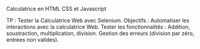 Calculatrice en HTML CSS et Javascript 

TP : Tester la Calculatrice Web avec Selenium.
Objectifs : 
Automatiser les interactions avec la calculatrice Web.
Tester les fonctionnalités : Addition, soustraction, multiplication, division.
Gestion des erreurs (division par zéro, entrées non valides).
